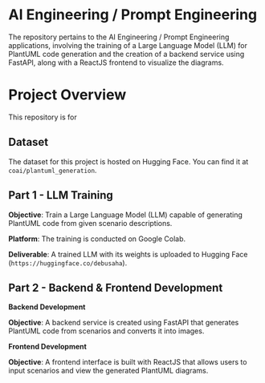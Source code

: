 # AI Engineering / Prompt Engineering

The repository pertains to the AI Engineering / Prompt Engineering applications, involving the training of a Large Language Model (LLM) for PlantUML code generation and the creation of a backend service using FastAPI, along with a ReactJS frontend to visualize the diagrams.

# Project Overview
This repository is for 

## Dataset
The dataset for this project is hosted on Hugging Face. You can find it at `coai/plantuml_generation`.

## Part 1 - LLM Training
**Objective**: Train a Large Language Model (LLM) capable of generating PlantUML code from given scenario descriptions.

**Platform**: The training is conducted on Google Colab.

**Deliverable**: A trained LLM with its weights is uploaded to Hugging Face (`https://huggingface.co/debusaha`).

## Part 2 - Backend & Frontend Development
**Backend Development**

**Objective**: A backend service is created using FastAPI that generates PlantUML code from scenarios and converts it into images.

**Frontend Development**

**Objective**: A frontend interface is built with ReactJS that allows users to input scenarios and view the generated PlantUML diagrams.

